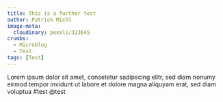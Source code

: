 ```yaml
---
title: This is a further test
author: Patrick Michl
image-meta:
  cloudinary: pexels/323645
crumbs:
  - Microblog
  - Test
tags: [Test]
---
```


Lorem ipsum dolor sit amet, consetetur sadipscing elitr, sed diam nonumy eirmod
tempor invidunt ut labore et dolore magna aliquyam erat, sed diam voluptua #test
@test
